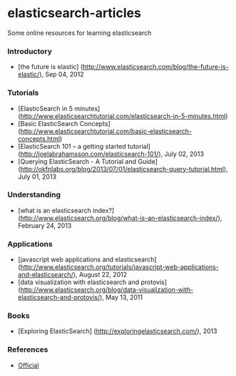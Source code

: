 elasticsearch-articles
======================

Some online resources for learning elasticsearch

### Introductory
- [the future is elastic] (http://www.elasticsearch.com/blog/the-future-is-elastic/), Sep 04, 2012

### Tutorials
- [ElasticSearch in 5 minutes] (http://www.elasticsearchtutorial.com/elasticsearch-in-5-minutes.html)
- [Basic ElasticSearch Concepts] (http://www.elasticsearchtutorial.com/basic-elasticsearch-concepts.html)
- [ElasticSearch 101 – a getting started tutorial] (http://joelabrahamsson.com/elasticsearch-101/), July 02, 2013
- [Querying ElasticSearch - A Tutorial and Guide] (http://okfnlabs.org/blog/2013/07/01/elasticsearch-query-tutorial.html), July 01, 2013

### Understanding
- [what is an elasticsearch index?] (http://www.elasticsearch.org/blog/what-is-an-elasticsearch-index/), February 24, 2013

### Applications
- [javascript web applications and elasticsearch] (http://www.elasticsearch.org/tutorials/javascript-web-applications-and-elasticsearch/), August 22, 2012
- [data visualization with elasticsearch and protovis] (http://www.elasticsearch.org/blog/data-visualization-with-elasticsearch-and-protovis/), May 13, 2011

### Books
- [Exploring ElasticSearch] (http://exploringelasticsearch.com/), 2013

### References
- [Official](http://www.elasticsearch.org/guide/en/elasticsearch/reference/current/index.html)